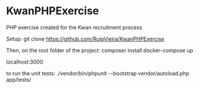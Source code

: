 # KwanPHPExercise
PHP exercise created for the Kwan recruitment process

Setup:
git clone https://github.com/RuipVieira/KwanPHPExercise

Then, on the root folder of the project:
composer install
docker-compose up

localhost:3000

to run the unit tests:
./vendor/bin/phpunit --bootstrap vendor/autoload.php app/tests/
